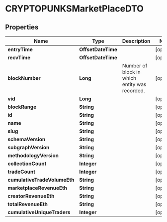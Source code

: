 

# CRYPTOPUNKSMarketPlaceDTO


## Properties

| Name | Type | Description | Notes |
|------------ | ------------- | ------------- | -------------|
|**entryTime** | **OffsetDateTime** |  |  [optional] |
|**recvTime** | **OffsetDateTime** |  |  [optional] |
|**blockNumber** | **Long** | Number of block in which entity was recorded. |  [optional] |
|**vid** | **Long** |  |  [optional] |
|**blockRange** | **String** |  |  [optional] |
|**id** | **String** |  |  [optional] |
|**name** | **String** |  |  [optional] |
|**slug** | **String** |  |  [optional] |
|**schemaVersion** | **String** |  |  [optional] |
|**subgraphVersion** | **String** |  |  [optional] |
|**methodologyVersion** | **String** |  |  [optional] |
|**collectionCount** | **Integer** |  |  [optional] |
|**tradeCount** | **Integer** |  |  [optional] |
|**cumulativeTradeVolumeEth** | **String** |  |  [optional] |
|**marketplaceRevenueEth** | **String** |  |  [optional] |
|**creatorRevenueEth** | **String** |  |  [optional] |
|**totalRevenueEth** | **String** |  |  [optional] |
|**cumulativeUniqueTraders** | **Integer** |  |  [optional] |



